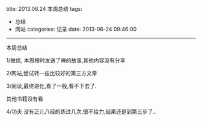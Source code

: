 title: 2013.06.24  本周总结
tags: 
- 总结
- 网站
categories: 记录
date: 2013-06-24 09:46:00
---

本周总结

1/微信, 本周按时发送了禅的故事,其他内容没有分享

2/网站,尝试转一些比较好的第三方文章

3/阅读,最终进化,看了一般,看不下去了.

其他书籍没有看

4/功夫  没有正儿八经的练过几次,很不给力,结果还是到第三步了..